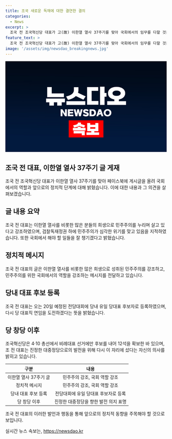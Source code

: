 ```yaml
---
title: 조국 새로운 독재에 대한 결연한 결의
categories:
  - News
excerpt: >
  조국 전 조국혁신당 대표가 고(故) 이한열 열사 37주기를 맞아 국회에서의 임무를 다할 것을 다짐했다. 그는 이한열 열사와 다른 민주유공자들의 희생을 회고하며 민주주의를 위해 노력할 것을 약속했다. 또한 국회에서의 활동뿐 아니라 민주유공자법을 포함한 과제를 잘 처리하겠다고 언급했다. 조 전 대표는 전당대회를 앞두고 당대표 후보로 등록하는 등 다시 대중정당으로 나아가겠다는 강력한 의지를 드러냈다.
feature_text: >
  조국 전 조국혁신당 대표가 고(故) 이한열 열사 37주기를 맞아 국회에서의 임무를 다할 것을 다짐했다. 그는 이한열 열사와 다른 민주유공자들의 희생을 회고하며 민주주의를 위해 노력할 것을 약속했다. 또한 국회에서의 활동뿐 아니라 민주유공자법을 포함한 과제를 잘 처리하겠다고 언급했다. 조 전 대표는 전당대회를 앞두고 당대표 후보로 등록하는 등 다시 대중정당으로 나아가겠다는 강력한 의지를 드러냈다.
image: '/assets/img/newsdao_breakingnews.jpg'
---
```


<p><img src="/assets/img/newsdao_breakingnews.jpg" alt="ontimetimes 속보" /></p>

<h2 data-ke-size="size26">조국 전 대표, 이한열 열사 37주기 글 게재</h2>

<p data-ke-size="size16">조국 전 조국혁신당 대표가 이한열 열사 37주기를 맞아 페이스북에 게시글을 올려 국회에서의 역할과 앞으로의 정치적 단계에 대해 밝혔습니다. 이에 대한 내용과 그 의견을 살펴보겠습니다.</p>

<h2 data-ke-size="size24">글 내용 요약</h2>

<p data-ke-size="size16">조국 전 대표는 이한열 열사를 비롯한 많은 분들의 희생으로 민주주의를 누리며 살고 있다고 강조하였으며, 검찰독재정권 하에 민주주의가 심각한 위기를 맞고 있음을 지적하였습니다. 또한 국회에서 해야 할 일들을 잘 챙기겠다고 밝혔습니다.</p>

<h2 data-ke-size="size24">정치적 메시지</h2>

<p data-ke-size="size16">조국 전 대표의 글은 이한열 열사를 비롯한 많은 희생으로 성취된 민주주의를 강조하고, 민주주의를 위한 국회에서의 역할을 강조하는 메시지를 전달하고 있습니다.</p>

<h2 data-ke-size="size24">당내 대표 후보 등록</h2>

<p data-ke-size="size16">조국 전 대표는 오는 20일 예정된 전당대회에 당내 유일 당대표 후보자로 등록하였으며, 다시 당 대표직 연임을 도전하겠다는 뜻을 밝혔습니다.</p>

<h2 data-ke-size="size24">당 창당 이후</h2>

<p data-ke-size="size16">조국혁신당은 4·10 총선에서 비례대표 선거에만 후보를 내어 12석을 확보한 바 있으며, 조 전 대표는 진정한 대중정당으로의 발전을 위해 다시 이 자리에 섰다는 자신의 의사를 밝히고 있습니다.</p>

<table>
  <thead>
    <tr>
      <th style="text-align: center;">구분</th>
      <th style="text-align: center;">내용</th>
    </tr>
  </thead>
  <tbody>
    <tr>
      <td style="text-align: center;">이한열 열사 37주기 글</td>
      <td style="text-align: center;">민주주의 강조, 국회 역할 강조</td>
    </tr>
    <tr>
      <td style="text-align: center;">정치적 메시지</td>
      <td style="text-align: center;">민주주의 강조, 국회 역할 강조</td>
    </tr>
    <tr>
      <td style="text-align: center;">당내 대표 후보 등록</td>
      <td style="text-align: center;">전당대회에 유일 당대표 후보자로 등록</td>
    </tr>
    <tr>
      <td style="text-align: center;">당 창당 이후</td>
      <td style="text-align: center;">진정한 대중정당을 향한 발전 의지 표명</td>
    </tr>
  </tbody>
</table>

<p data-ke-size="size16">조국 전 대표의 이러한 발언과 행동을 통해 앞으로의 정치적 동향을 주목해야 할 것으로 보입니다.</p>
실시간 뉴스 속보는, <a href="https://newsdao.kr" rel="dofollow">https://newsdao.kr</a>


